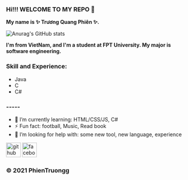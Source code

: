 ### Hi!!! WELCOME TO MY REPO 👋

**My name is ✨ Trương Quang Phiên ✨.**

![Anurag's GitHub stats](https://github-readme-stats.vercel.app/api?username=Bennny20&show_icons=true&theme=merko)

**I'm from VietNam, and I'm a student at FPT University. My major is software engineering.**

### Skill and Experience: 
- Java
- C
- C#

### -----
- 🌱 I’m currently learning: HTML/CSS/JS, C# 
- ⚡ Fun fact: football, Music, Read book
- 🤔 I’m looking for help with: some new tool, new language, experience 

[<img src='https://cdn.jsdelivr.net/npm/simple-icons@3.0.1/icons/github.svg' alt='github' height='40'>](https://github.com/Bennny20)  [<img src='https://cdn.jsdelivr.net/npm/simple-icons@3.0.1/icons/facebook.svg' alt='facebook' height='40'>](https://www.facebook.com/phien.truong.20/)  


### © 2021 PhienTruongg

